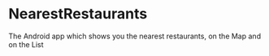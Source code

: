 NearestRestaurants
==================

The Android app which shows you the nearest restaurants, on the Map and on the List
